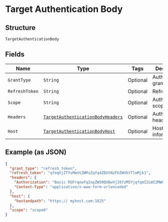 
# Target Authentication Body

## Structure

`TargetAuthenticationBody`

## Fields

| Name | Type | Tags | Description | Getter | Setter |
|  --- | --- | --- | --- | --- | --- |
| `GrantType` | `String` | Optional | Authentication grant type. | String getGrantType() | setGrantType(String grantType) |
| `RefreshToken` | `String` | Optional | Refresh token. | String getRefreshToken() | setRefreshToken(String refreshToken) |
| `Scope` | `String` | Optional | Authentication scopes. | String getScope() | setScope(String scope) |
| `Headers` | [`TargetAuthenticationBodyHeaders`](../../doc/models/target-authentication-body-headers.md) | Optional | Authentication headers. | TargetAuthenticationBodyHeaders getHeaders() | setHeaders(TargetAuthenticationBodyHeaders headers) |
| `Host` | [`TargetAuthenticationBodyHost`](../../doc/models/target-authentication-body-host.md) | Optional | Host information. | TargetAuthenticationBodyHost getHost() | setHost(TargetAuthenticationBodyHost host) |

## Example (as JSON)

```json
{
  "grant_type": "refresh_token",
  "refresh_token": "qfeqVjZTYzMmUtZWMzZqfq4ZDUtNzFhZWVkYTlmMjk1",
  "headers": {
    "Authorization": "Basic RGFrqewfq2xpZW50QXBwVjI6YzM5YjqfqmI2LWI2MWQtNDRlZTQ5MmM1YTRk",
    "Content-Type": "application/x-www-form-urlencoded"
  },
  "host": {
    "hostandpath": "https:// myhost.com:1825"
  },
  "scope": "scope0"
}
```

